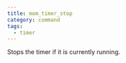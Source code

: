 ```yaml
---
title: mom_timer_stop
category: command
tags:
  - timer
---
```


Stops the timer if it is currently running.